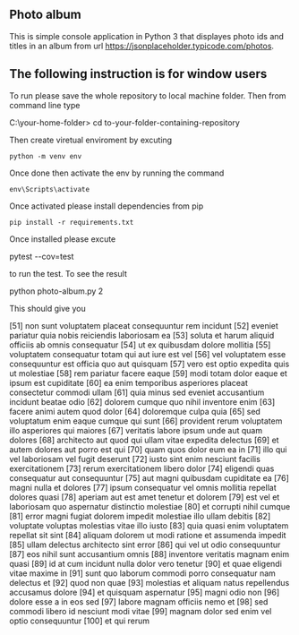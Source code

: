 ## Photo album 

This is simple console application in Python 3 that displayes photo ids and titles in an album from url  https://jsonplaceholder.typicode.com/photos. 

## The following instruction is for window users

To run please save the whole repository to local machine folder. Then from command line type 

C:\your-home-folder> cd to-your-folder-containing-repository

Then create viretual enviroment by  excuting 

    python -m venv env

Once done then activate the env by running the command 

    env\Scripts\activate

Once activated please install dependencies from pip 

    pip install -r requirements.txt 

Once installed please excute 

   pytest --cov=test

to run the test. To see the result 

   python photo-album.py 2 

This should  give you 

[51] non sunt voluptatem placeat consequuntur rem incidunt
[52] eveniet pariatur quia nobis reiciendis laboriosam ea
[53] soluta et harum aliquid officiis ab omnis consequatur
[54] ut ex quibusdam dolore mollitia
[55] voluptatem consequatur totam qui aut iure est vel
[56] vel voluptatem esse consequuntur est officia quo aut quisquam
[57] vero est optio expedita quis ut molestiae
[58] rem pariatur facere eaque
[59] modi totam dolor eaque et ipsum est cupiditate
[60] ea enim temporibus asperiores placeat consectetur commodi ullam
[61] quia minus sed eveniet accusantium incidunt beatae odio
[62] dolorem cumque quo nihil inventore enim
[63] facere animi autem quod dolor
[64] doloremque culpa quia
[65] sed voluptatum enim eaque cumque qui sunt
[66] provident rerum voluptatem illo asperiores qui maiores
[67] veritatis labore ipsum unde aut quam dolores
[68] architecto aut quod qui ullam vitae expedita delectus
[69] et autem dolores aut porro est qui
[70] quam quos dolor eum ea in
[71] illo qui vel laboriosam vel fugit deserunt
[72] iusto sint enim nesciunt facilis exercitationem
[73] rerum exercitationem libero dolor
[74] eligendi quas consequatur aut consequuntur
[75] aut magni quibusdam cupiditate ea
[76] magni nulla et dolores
[77] ipsum consequatur vel omnis mollitia repellat dolores quasi
[78] aperiam aut est amet tenetur et dolorem
[79] est vel et laboriosam quo aspernatur distinctio molestiae
[80] et corrupti nihil cumque
[81] error magni fugiat dolorem impedit molestiae illo ullam debitis
[82] voluptate voluptas molestias vitae illo iusto
[83] quia quasi enim voluptatem repellat sit sint
[84] aliquam dolorem ut modi ratione et assumenda impedit
[85] ullam delectus architecto sint error
[86] qui vel ut odio consequuntur
[87] eos nihil sunt accusantium omnis
[88] inventore veritatis magnam enim quasi
[89] id at cum incidunt nulla dolor vero tenetur
[90] et quae eligendi vitae maxime in
[91] sunt quo laborum commodi porro consequatur nam delectus et
[92] quod non quae
[93] molestias et aliquam natus repellendus accusamus dolore
[94] et quisquam aspernatur
[95] magni odio non
[96] dolore esse a in eos sed
[97] labore magnam officiis nemo et
[98] sed commodi libero id nesciunt modi vitae
[99] magnam dolor sed enim vel optio consequuntur
[100] et qui rerum

